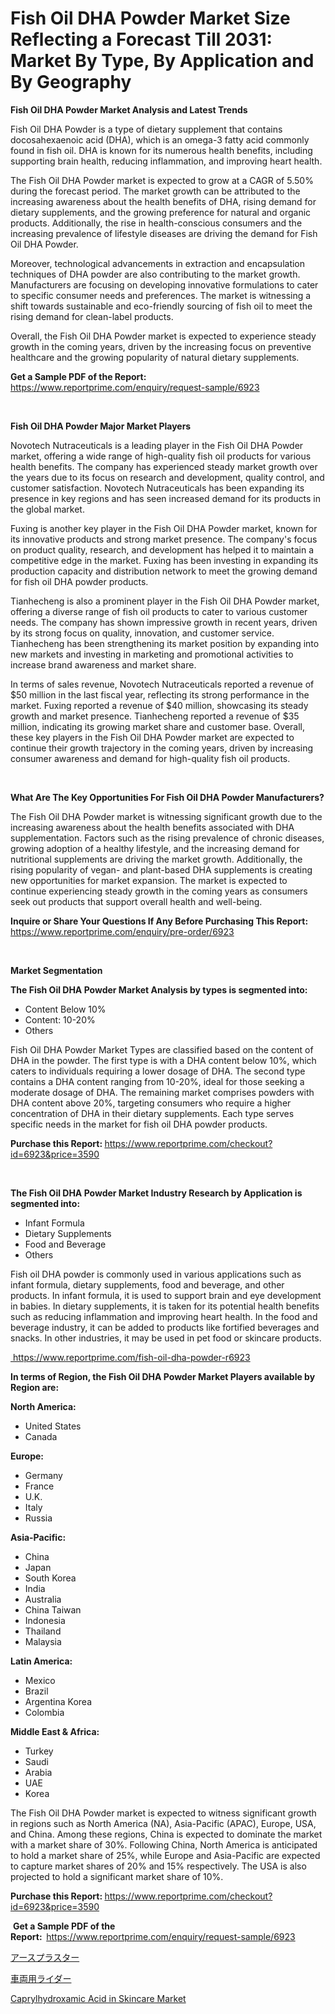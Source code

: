 <p><h1>Fish Oil DHA Powder Market Size Reflecting a Forecast Till 2031: Market By Type, By Application and By Geography</h1></p><p><strong>Fish Oil DHA Powder Market Analysis and Latest Trends</strong></p>
<p><p>Fish Oil DHA Powder is a type of dietary supplement that contains docosahexaenoic acid (DHA), which is an omega-3 fatty acid commonly found in fish oil. DHA is known for its numerous health benefits, including supporting brain health, reducing inflammation, and improving heart health.</p><p>The Fish Oil DHA Powder market is expected to grow at a CAGR of 5.50% during the forecast period. The market growth can be attributed to the increasing awareness about the health benefits of DHA, rising demand for dietary supplements, and the growing preference for natural and organic products. Additionally, the rise in health-conscious consumers and the increasing prevalence of lifestyle diseases are driving the demand for Fish Oil DHA Powder.</p><p>Moreover, technological advancements in extraction and encapsulation techniques of DHA powder are also contributing to the market growth. Manufacturers are focusing on developing innovative formulations to cater to specific consumer needs and preferences. The market is witnessing a shift towards sustainable and eco-friendly sourcing of fish oil to meet the rising demand for clean-label products.</p><p>Overall, the Fish Oil DHA Powder market is expected to experience steady growth in the coming years, driven by the increasing focus on preventive healthcare and the growing popularity of natural dietary supplements.</p></p>
<p><strong>Get a Sample PDF of the Report:&nbsp;</strong> <a href="https://www.reportprime.com/enquiry/request-sample/6923">https://www.reportprime.com/enquiry/request-sample/6923</a></p>
<p>&nbsp;</p>
<p><strong>Fish Oil DHA Powder Major Market Players</strong></p>
<p><p>Novotech Nutraceuticals is a leading player in the Fish Oil DHA Powder market, offering a wide range of high-quality fish oil products for various health benefits. The company has experienced steady market growth over the years due to its focus on research and development, quality control, and customer satisfaction. Novotech Nutraceuticals has been expanding its presence in key regions and has seen increased demand for its products in the global market.</p><p>Fuxing is another key player in the Fish Oil DHA Powder market, known for its innovative products and strong market presence. The company's focus on product quality, research, and development has helped it to maintain a competitive edge in the market. Fuxing has been investing in expanding its production capacity and distribution network to meet the growing demand for fish oil DHA powder products.</p><p>Tianhecheng is also a prominent player in the Fish Oil DHA Powder market, offering a diverse range of fish oil products to cater to various customer needs. The company has shown impressive growth in recent years, driven by its strong focus on quality, innovation, and customer service. Tianhecheng has been strengthening its market position by expanding into new markets and investing in marketing and promotional activities to increase brand awareness and market share.</p><p>In terms of sales revenue, Novotech Nutraceuticals reported a revenue of $50 million in the last fiscal year, reflecting its strong performance in the market. Fuxing reported a revenue of $40 million, showcasing its steady growth and market presence. Tianhecheng reported a revenue of $35 million, indicating its growing market share and customer base. Overall, these key players in the Fish Oil DHA Powder market are expected to continue their growth trajectory in the coming years, driven by increasing consumer awareness and demand for high-quality fish oil products.</p></p>
<p>&nbsp;</p>
<p><strong>What Are The Key Opportunities For Fish Oil DHA Powder Manufacturers?</strong></p>
<p><p>The Fish Oil DHA Powder market is witnessing significant growth due to the increasing awareness about the health benefits associated with DHA supplementation. Factors such as the rising prevalence of chronic diseases, growing adoption of a healthy lifestyle, and the increasing demand for nutritional supplements are driving the market growth. Additionally, the rising popularity of vegan- and plant-based DHA supplements is creating new opportunities for market expansion. The market is expected to continue experiencing steady growth in the coming years as consumers seek out products that support overall health and well-being.</p></p>
<p><strong>Inquire or Share Your Questions If Any Before Purchasing This Report:</strong> <a href="https://www.reportprime.com/enquiry/pre-order/6923">https://www.reportprime.com/enquiry/pre-order/6923</a></p>
<p>&nbsp;</p>
<p><strong>Market Segmentation</strong></p>
<p><strong>The Fish Oil DHA Powder Market Analysis by types is segmented into:</strong></p>
<p><ul><li>Content Below 10%</li><li>Content: 10-20%</li><li>Others</li></ul></p>
<p><p>Fish Oil DHA Powder Market Types are classified based on the content of DHA in the powder. The first type is with a DHA content below 10%, which caters to individuals requiring a lower dosage of DHA. The second type contains a DHA content ranging from 10-20%, ideal for those seeking a moderate dosage of DHA. The remaining market comprises powders with DHA content above 20%, targeting consumers who require a higher concentration of DHA in their dietary supplements. Each type serves specific needs in the market for fish oil DHA powder products.</p></p>
<p><strong>Purchase this Report:&nbsp;</strong><a href="https://www.reportprime.com/checkout?id=6923&price=3590">https://www.reportprime.com/checkout?id=6923&price=3590</a></p>
<p>&nbsp;</p>
<p><strong>The Fish Oil DHA Powder Market Industry Research by Application is segmented into:</strong></p>
<p><ul><li>Infant Formula</li><li>Dietary Supplements</li><li>Food and Beverage</li><li>Others</li></ul></p>
<p><p>Fish oil DHA powder is commonly used in various applications such as infant formula, dietary supplements, food and beverage, and other products. In infant formula, it is used to support brain and eye development in babies. In dietary supplements, it is taken for its potential health benefits such as reducing inflammation and improving heart health. In the food and beverage industry, it can be added to products like fortified beverages and snacks. In other industries, it may be used in pet food or skincare products.</p></p>
<p><a href="https://www.reportprime.com/fish-oil-dha-powder-r6923">&nbsp;https://www.reportprime.com/fish-oil-dha-powder-r6923</a></p>
<p><strong>In terms of Region, the Fish Oil DHA Powder Market Players available by Region are:</strong></p>
<p>
    <p> <strong> North America: </strong>
        <ul>
            <li>United States</li>
            <li>Canada</li>
        </ul>
        </p> 
    <p> <strong> Europe: </strong>
        <ul>
            <li>Germany</li>
            <li>France</li>
            <li>U.K.</li>
            <li>Italy</li>
            <li>Russia</li>
        </ul>
        </p> 
    <p> <strong> Asia-Pacific: </strong>
        <ul>
            <li>China</li>
            <li>Japan</li>
            <li>South Korea</li>
            <li>India</li>
            <li>Australia</li>
            <li>China Taiwan</li>
            <li>Indonesia</li>
            <li>Thailand</li>
            <li>Malaysia</li>
        </ul>
        </p> 
    <p> <strong> Latin America: </strong>
        <ul>
            <li>Mexico</li>
            <li>Brazil</li>
            <li>Argentina Korea</li>
            <li>Colombia</li>
        </ul>
        </p> 
    <p> <strong> Middle East & Africa: </strong>
        <ul>
            <li>Turkey</li>
            <li>Saudi</li>
            <li>Arabia</li>
            <li>UAE</li>
            <li>Korea</li>
        </ul>
    </p>
    </p>
<p><p>The Fish Oil DHA Powder market is expected to witness significant growth in regions such as North America (NA), Asia-Pacific (APAC), Europe, USA, and China. Among these regions, China is expected to dominate the market with a market share of 30%. Following China, North America is anticipated to hold a market share of 25%, while Europe and Asia-Pacific are expected to capture market shares of 20% and 15% respectively. The USA is also projected to hold a significant market share of 10%.</p></p>
<p><strong>Purchase this Report: </strong><a href="https://www.reportprime.com/checkout?id=6923&price=3590">https://www.reportprime.com/checkout?id=6923&price=3590</a></p>
<p>&nbsp;<strong>Get a Sample PDF of the Report:&nbsp;&nbsp;</strong><a href="https://www.reportprime.com/enquiry/request-sample/6923">https://www.reportprime.com/enquiry/request-sample/6923</a></p>
<p><strong></strong></p>
<p><p><a href="https://medium.com/@nicolaseller56452023/%E5%9C%9F%E5%A3%81%E4%BB%95%E4%B8%8A%E3%81%92%E5%B8%82%E5%A0%B4-%E7%AB%B6%E4%BA%89%E5%88%86%E6%9E%90-%E5%B8%82%E5%A0%B4%E5%8B%95%E5%90%91-2031%E5%B9%B4%E3%81%BE%E3%81%A7%E3%81%AE%E4%BA%88%E6%B8%AC-bd15af52c2dc">アースプラスター</a></p><p><a href="https://medium.com/@wesleyeilly8796202/%E8%BB%8A%E4%B8%A1lidar%E5%B8%82%E5%A0%B4%E8%A6%8F%E6%A8%A1%E3%81%AF-%E4%B8%96%E7%95%8C%E7%94%A3%E6%A5%AD%E3%81%AB%E3%81%8A%E3%81%91%E3%82%8B%E6%9C%80%E9%81%A9%E3%81%AA%E3%83%9E%E3%83%BC%E3%82%B1%E3%83%86%E3%82%A3%E3%83%B3%E3%82%B0%E3%83%81%E3%83%A3%E3%83%8D%E3%83%AB%E3%82%92%E6%98%8E%E3%82%89%E3%81%8B%E3%81%AB%E3%81%97%E3%81%BE%E3%81%99-019b19913fa6">車両用ライダー</a></p><p><a href="https://gentle-editor-9db.notion.site/Caprylhydroxamic-Acid-in-Skincare-Market-Analysis-Examines-its-Scope-on-Growth-Opportunities-and-Fo-1e949d2afb2547a6afc026fa6098d7d2">Caprylhydroxamic Acid in Skincare Market</a></p></p>